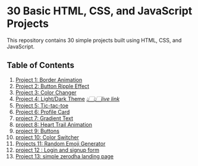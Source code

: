 # 30 Basic HTML, CSS, and JavaScript Projects

This repository contains 30 simple projects built using HTML, CSS, and JavaScript.

## Table of Contents

1. [Project 1: Border Animation](./border_animation/)
2. [Project 2: Button Ripple Effect](./Button_ripple_effect/)
3. [Project 3: Color Changer](./color_changer/)
4. [Project 4: Light/Dark Theme](./light-dark%20mode/) *[👆🏻👆🏻live link](https://other12121.netlify.app/)* 
5. [Project 5: Tic-tac-toe ](./tiic_tac_toe_game/)
6. [Project 6: Profile Card](./profile_card/)
7. [project 7: Gradient Text](./gradient%20text/)
8. [project 8: Heart Trail Animation](./heart_trail_animation/)
9. [project 9: Buttons ](./buttons/)
10. [project 10: Color Switcher](./color_switcher/)
11. [Projects 11: Random Emoji Generator](./random_emoji/)
12. [project 12 : Login and signup form](./login_form/)
13. [Project 13: simple zerodha landing page](./zerodha%20landing%20page/)








